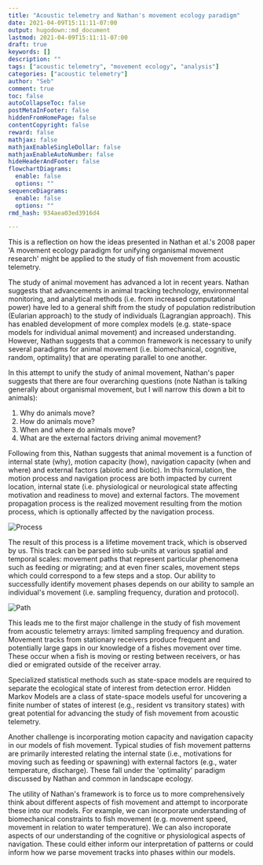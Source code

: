 ```yaml
---
title: "Acoustic telemetry and Nathan's movement ecology paradigm"
date: 2021-04-09T15:11:11-07:00
output: hugodown::md_document
lastmod: 2021-04-09T15:11:11-07:00
draft: true
keywords: []
description: ""
tags: ["acoustic telemetry", "movement ecology", "analysis"]
categories: ["acoustic telemetry"]
author: "Seb"
comment: true
toc: false
autoCollapseToc: false
postMetaInFooter: false
hiddenFromHomePage: false
contentCopyright: false
reward: false
mathjax: false
mathjaxEnableSingleDollar: false
mathjaxEnableAutoNumber: false
hideHeaderAndFooter: false
flowchartDiagrams:
  enable: false
  options: ""
sequenceDiagrams: 
  enable: false
  options: ""
rmd_hash: 934aea03ed3916d4

---
```


This is a reflection on how the ideas presented in Nathan et al.'s 2008 paper 'A movement ecology paradigm for unifying organismal movement research' might be applied to the study of fish movement from acoustic telemetry.

The study of animal movement has advanced a lot in recent years. Nathan suggests that advancements in animal tracking technology, environmental monitoring, and analytical methods (i.e. from increased computational power) have led to a general shift from the study of population redistribution (Eularian approach) to the study of individuals (Lagrangian approach). This has enabled development of more complex models (e.g. state-space models for individual animal movement) and increased understanding. However, Nathan suggests that a common framework is necessary to unify several paradigms for animal movement (i.e. biomechanical, cognitive, random, optimality) that are operating parallel to one another.

In this attempt to unify the study of animal movement, Nathan's paper suggests that there are four overarching questions (note Nathan is talking generally about organismal movement, but I will narrow this down a bit to animals):  
1. Why do animals move?  
2. How do animals move?  
3. When and where do animals move?  
4. What are the external factors driving animal movement?

Following from this, Nathan suggests that animal movement is a function of internal state (why), motion capacity (how), navigation capacity (when and where) and external factors (abiotic and biotic). In this formulation, the motion process and navigation process are both impacted by current location, internal state (i.e. physiological or neurological state affecting motivation and readiness to move) and external factors. The movement propagation process is the realized movement resulting from the motion process, which is optionally affected by the navigation process.

![Process](/img/process.png)

The result of this process is a lifetime movement track, which is observed by us. This track can be parsed into sub-units at various spatial and temporal scales: movement paths that represent particular phenomena such as feeding or migrating; and at even finer scales, movement steps which could correspond to a few steps and a stop. Our ability to successfully identify movement phases depends on our ability to sample an individual's movement (i.e. sampling frequency, duration and protocol).

![Path](/img/path.png)

This leads me to the first major challenge in the study of fish movement from acoustic telemetry arrays: limited sampling frequency and duration. Movement tracks from stationary receivers produce frequent and potentially large gaps in our knowledge of a fishes movement over time. These occur when a fish is moving or resting between receivers, or has died or emigrated outside of the receiver array.

Specialized statistical methods such as state-space models are required to separate the ecological state of interest from detection error. Hidden Markov Models are a class of state-space models useful for uncovering a finite number of states of interest (e.g., resident vs transitory states) with great potential for advancing the study of fish movement from acoustic telemetry.

Another challenge is incorporating motion capacity and navigation capacity in our models of fish movement. Typical studies of fish movement patterns are primarily interested relating the internal state (i.e., motivations for moving such as feeding or spawning) with external factors (e.g., water temperature, discharge). These fall under the 'optimality' paradigm discussed by Nathan and common in landscape ecology.

The utility of Nathan's framework is to force us to more comprehensively think about different aspects of fish movement and attempt to incorporate these into our models. For example, we can incorporate understanding of biomechanical constraints to fish movement (e.g. movement speed, movement in relation to water temperature). We can also incroporate aspects of our understanding of the cognitive or physiological aspects of navigation. These could either inform our interpretation of patterns or could inform how we parse movement tracks into phases within our models.

